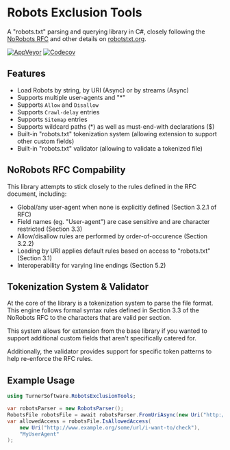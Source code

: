 # Robots Exclusion Tools
A "robots.txt" parsing and querying library in C#, closely following the [NoRobots RFC](http://www.robotstxt.org/norobots-rfc.txt) and other details on [robotstxt.org](http://www.robotstxt.org/robotstxt.html).

[![AppVeyor](https://img.shields.io/appveyor/ci/Turnerj/robotsexclusiontools/master.svg)](https://ci.appveyor.com/project/Turnerj/robotsexclusiontools)
[![Codecov](https://img.shields.io/codecov/c/github/turnersoftware/robotsexclusiontools/master.svg)](https://codecov.io/gh/TurnerSoftware/RobotsExclusionTools)

## Features
- Load Robots by string, by URI (Async) or by streams (Async)
- Supports multiple user-agents and "*"
- Supports `Allow` and `Disallow`
- Supports `Crawl-delay` entries
- Supports `Sitemap` entries
- Supports wildcard paths (*) as well as must-end-with declarations ($)
- Built-in "robots.txt" tokenization system (allowing extension to support other custom fields)
- Built-in "robots.txt" validator (allowing to validate a tokenized file)

## NoRobots RFC Compability
This library attempts to stick closely to the rules defined in the RFC document, including:
- Global/any user-agent when none is explicitly defined (Section 3.2.1 of RFC)
- Field names (eg. "User-agent") are case sensitive and are character restricted (Section 3.3)
- Allow/disallow rules are performed by order-of-occurence (Section 3.2.2)
- Loading by URI applies default rules based on access to "robots.txt" (Section 3.1)
- Interoperability for varying line endings (Section 5.2)

## Tokenization System & Validator
At the core of the library is a tokenization system to parse the file format.
This engine follows formal syntax rules defined in Section 3.3 of the NoRobots RFC to the characters that are valid per section.

This system allows for extension from the base library if you wanted to support additional custom fields that aren't specifically catered for.

Additionally, the validator provides support for specific token patterns to help re-enforce the RFC rules.

## Example Usage
```csharp
using TurnerSoftware.RobotsExclusionTools;

var robotsParser = new RobotsParser();
RobotsFile robotsFile = await robotsParser.FromUriAsync(new Uri("http://www.example.org/robots.txt"));
var allowedAccess = robotsFile.IsAllowedAccess(
	new Uri("http://www.example.org/some/url/i-want-to/check"),
	"MyUserAgent"
);

```
